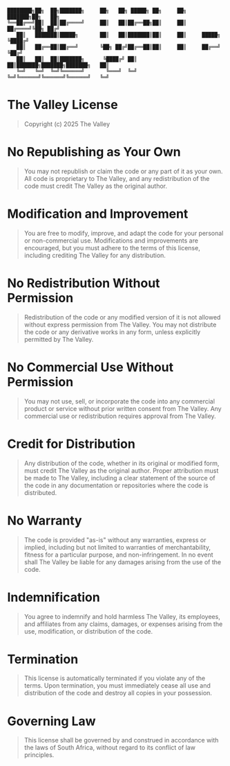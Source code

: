 ```
████████╗██╗  ██╗███████╗     ██╗   ██╗ █████╗ ██╗     ██╗     ███████╗██╗   ██╗
╚══██╔══╝██║  ██║██╔════╝     ██║   ██║██╔══██╗██║     ██║     ██╔════╝╚██╗ ██╔╝
   ██║   ███████║█████╗       ██║   ██║███████║██║     ██║     █████╗   ╚████╔╝ 
   ██║   ██╔══██║██╔══╝       ╚██╗ ██╔╝██╔══██║██║     ██║     ██╔══╝    ╚██╔╝  
   ██║   ██║  ██║███████╗      ╚████╔╝ ██║  ██║███████╗███████╗███████╗   ██║   
   ╚═╝   ╚═╝  ╚═╝╚══════╝       ╚═══╝  ╚═╝  ╚═╝╚══════╝╚══════╝╚══════╝   ╚═╝   
```

# The Valley License

> Copyright (c) 2025 The Valley

# No Republishing as Your Own
  > You may not republish or claim the code or any part of it as your own. All code is proprietary to The Valley, and any redistribution of the code must credit The Valley as the original author.

# Modification and Improvement
  > You are free to modify, improve, and adapt the code for your personal or non-commercial use. Modifications and improvements are encouraged, but you must adhere to the terms of this license, including crediting The Valley for any distribution.

# No Redistribution Without Permission
  > Redistribution of the code or any modified version of it is not allowed without express permission from The Valley. You may not distribute the code or any derivative works in any form, unless explicitly permitted by The Valley.

# No Commercial Use Without Permission
  > You may not use, sell, or incorporate the code into any commercial product or service without prior written consent from The Valley. Any commercial use or redistribution requires approval from The Valley.

# Credit for Distribution
  > Any distribution of the code, whether in its original or modified form, must credit The Valley as the original author. Proper attribution must be made to The Valley, including a clear statement of the source of the code in any documentation or repositories where the code is distributed.

# No Warranty
  > The code is provided "as-is" without any warranties, express or implied, including but not limited to warranties of merchantability, fitness for a particular purpose, and non-infringement. In no event shall The Valley be liable for any damages arising from the use of the code.

# Indemnification
  > You agree to indemnify and hold harmless The Valley, its employees, and affiliates from any claims, damages, or expenses arising from the use, modification, or distribution of the code.

# Termination
  > This license is automatically terminated if you violate any of the terms. Upon termination, you must immediately cease all use and distribution of the code and destroy all copies in your possession.

# Governing Law
  > This license shall be governed by and construed in accordance with the laws of South Africa, without regard to its conflict of law principles.

